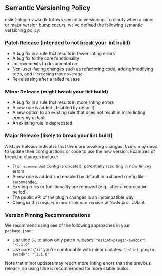 ## Semantic Versioning Policy

eslint-plugin-awscdk follows semantic versioning. To clarify when a minor or major version bump occurs, we've defined the following semantic versioning policy:

### Patch Release (intended to not break your lint build)

- A bug fix in a rule that results in fewer linting errors
- A bug fix to the core functionality
- Improvements to documentation
- Non-user-facing changes such as refactoring code, adding/modifying tests, and increasing test coverage
- Re-releasing after a failed release

### Minor Release (might break your lint build)

- A bug fix in a rule that results in more linting errors
- A new rule is added (disabled by default)
- A new option to an existing rule that does not result in more linting errors by default
- An existing rule is deprecated

### Major Release (likely to break your lint build)

A Major Release indicates that there are breaking changes. Users may need to update their configurations or code to use the new version. Examples of breaking changes include:

- The `recommended` config is updated, potentially resulting in new linting errors.
- A new rule is added and enabled by default in a shared config like `recommended`.
- Existing rules or functionality are removed (e.g., after a deprecation period).
- The public API of the plugin changes in an incompatible way.
- Changes that require a new minimum version of Node.js or ESLint.

### Version Pinning Recommendations

We recommend using one of the following approaches in your `package.json`:

- Use tilde (`~`) to allow only patch releases: `"eslint-plugin-awscdk": "~1.1.0"`
- Use caret (`^`) if you're comfortable with minor updates: `"eslint-plugin-awscdk": "^1.1.0"`

Note that minor updates may report more linting errors than the previous release, so using tilde is recommended for more stable builds.
